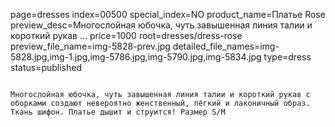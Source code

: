 page=dresses
index=00500
special_index=NO
product_name=Платье Rose
preview_desc=Многослойная юбочка, чуть завышенная линия талии и короткий рукав ...
price=1000
root=dresses/dress-rose
preview_file_name=img-5828-prev.jpg
detailed_file_names=img-5828.jpg,img-1.jpg,img-5786.jpg,img-5790.jpg,img-5834.jpg
type=dress
status=published
~~~~~~

Многослойная юбочка, чуть завышенная линия талии и короткий рукав с оборками создают невероятно женственный, лёгкий и лаконичный образ. Ткань шифон. Платье дышит и струится! Размер S/M